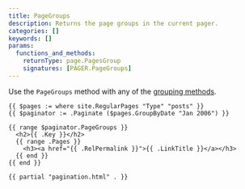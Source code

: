 ```yaml
---
title: PageGroups
description: Returns the page groups in the current pager.
categories: []
keywords: []
params:
  functions_and_methods:
    returnType: page.PagesGroup
    signatures: [PAGER.PageGroups]
---
```


Use the `PageGroups` method with any of the [grouping methods].

[grouping methods]: /quick-reference/page-collections/#group

```go-html-template
{{ $pages := where site.RegularPages "Type" "posts" }}
{{ $paginator := .Paginate ($pages.GroupByDate "Jan 2006") }}

{{ range $paginator.PageGroups }}
  <h2>{{ .Key }}</h2>
  {{ range .Pages }}
    <h3><a href="{{ .RelPermalink }}">{{ .LinkTitle }}</a></h3>
  {{ end }}
{{ end }}

{{ partial "pagination.html" . }}
```

